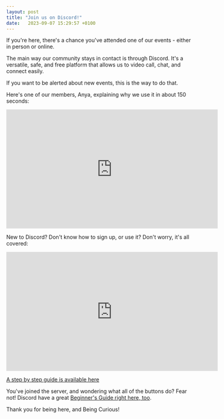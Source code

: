 ```yaml
---
layout: post
title: "Join us on Discord!"
date:   2023-09-07 15:29:57 +0100
---
```


If you're here, there's a chance you've attended one of our events - either in person or online.

The main way our community stays in contact is through Discord. It's a versatile, safe, and free platform that allows us to video call, chat, and connect easily.

If you want to be alerted about new events, this is the way to do that.

Here's one of our members, Anya, explaining why we use it in about 150 seconds:

<iframe width="560" height="315" src="https://www.youtube-nocookie.com/embed/ckbTMjOE5bg?si=8iGRP-F07TWp1FmR" title="YouTube video player" frameborder="0" allow="accelerometer; autoplay; clipboard-write; encrypted-media; gyroscope; picture-in-picture; web-share" allowfullscreen></iframe>


New to Discord? Don't know how to sign up, or use it? Don't worry, it's all covered:

<iframe width="560" height="315" src="https://www.youtube-nocookie.com/embed/TJ13BA3-NR4?si=MeO1v-D9P8575joQ" title="YouTube video player" frameborder="0" allow="accelerometer; autoplay; clipboard-write; encrypted-media; gyroscope; picture-in-picture; web-share" allowfullscreen></iframe>


[A step by step guide is available here](https://support.discord.com/hc/en-us/articles/360033931551-Getting-Started)

You've joined the server, and wondering what all of the buttons do? Fear not! Discord have a great [Beginner's Guide right here, too](https://support.discord.com/hc/en-us/articles/360045138571-Beginner-s-Guide-to-Discord).

Thank you for being here, and Being Curious!
